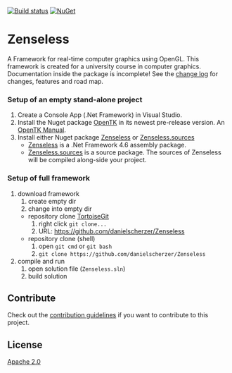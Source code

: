 [![Build status](https://ci.appveyor.com/api/projects/status/6yeqn2p92vd8rddx?svg=true)](https://ci.appveyor.com/project/danielscherzer/zenseless)
[![NuGet](https://img.shields.io/nuget/v/Nuget.Core.svg)](https://www.nuget.org/packages/Zenseless.ContentPipeline/)

# Zenseless
A Framework for real-time computer graphics using OpenGL. This framework is created for a university course in computer graphics. Documentation inside the package is incomplete! See the [change log](CHANGELOG.md) for changes, features and road map.

### Setup of an empty stand-alone project
1. Create a Console App (.Net Framework) in Visual Studio.
1. Install the Nuget package [OpenTK](hhttps://www.nuget.org/packages/OpenTK/3.0.0-pre) in its newest pre-release version. An [OpenTK Manual](https://github.com/mono/opentk/blob/master/Documentation/Manual.pdf).
1. Install either Nuget package [Zenseless](https://www.nuget.org/packages/Zenseless/) or [Zenseless.sources](https://www.nuget.org/packages/Zenseless.sources/)
	+ [Zenseless](https://www.nuget.org/packages/Zenseless/) is a .Net Framework 4.6 assembly package.
	+ [Zenseless.sources](https://www.nuget.org/packages/Zenseless.sources/) is a source package. The sources of Zenseless will be compiled along-side your project.

### Setup of full framework
1. download framework
	1. create empty dir
	1. change into empty dir
	+ repository clone [TortoiseGit](https://tortoisegit.org/)
		1. right click `git clone...`
		1. URL: https://github.com/danielscherzer/Zenseless
	+ repository clone (shell)
		1. open `git cmd` or `git bash`
		1. `git clone https://github.com/danielscherzer/Zenseless`
1. compile and run
	1. open solution file (`Zenseless.sln`)
	1. build solution


## Contribute
Check out the [contribution guidelines](CONTRIBUTING.md) if you want to contribute to this project.

## License
[Apache 2.0](LICENSE)